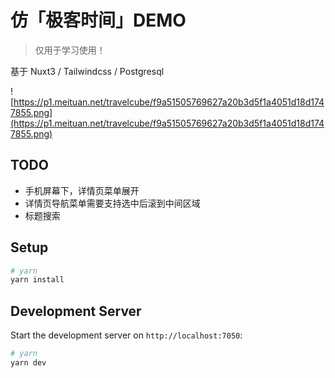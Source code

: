 # 仿「极客时间」DEMO

> 仅用于学习使用！

基于 Nuxt3 / Tailwindcss / Postgresql

![https://p1.meituan.net/travelcube/f9a51505769627a20b3d5f1a4051d18d1747855.png](https://p1.meituan.net/travelcube/f9a51505769627a20b3d5f1a4051d18d1747855.png)

## TODO

* 手机屏幕下，详情页菜单展开
* 详情页导航菜单需要支持选中后滚到中间区域
* 标题搜索


## Setup

```bash
# yarn
yarn install
```

## Development Server

Start the development server on `http://localhost:7050`:

```bash
# yarn
yarn dev
```